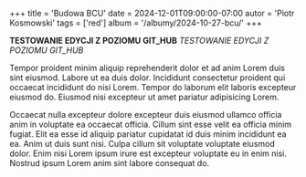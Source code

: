 +++
title = 'Budowa BCU'
date = 2024-12-01T09:00:00-07:00
autor = 'Piotr Kosmowski'
tags = ['red']
album = '/albumy/2024-10-27-bcu/'
+++

**TESTOWANIE EDYCJI Z POZIOMU GIT_HUB**
*TESTOWANIE EDYCJI Z POZIOMU GIT_HUB*


Tempor proident minim aliquip reprehenderit dolor et ad anim Lorem duis sint eiusmod. Labore ut ea duis dolor. Incididunt consectetur proident qui occaecat incididunt do nisi Lorem. Tempor do laborum elit laboris excepteur eiusmod do. Eiusmod nisi excepteur ut amet pariatur adipisicing Lorem.

Occaecat nulla excepteur dolore excepteur duis eiusmod ullamco officia anim in voluptate ea occaecat officia. Cillum sint esse velit ea officia minim fugiat. Elit ea esse id aliquip pariatur cupidatat id duis minim incididunt ea ea. Anim ut duis sunt nisi. Culpa cillum sit voluptate voluptate eiusmod dolor. Enim nisi Lorem ipsum irure est excepteur voluptate eu in enim nisi. Nostrud ipsum Lorem anim sint labore consequat do.
